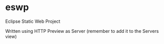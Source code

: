 # eswp
Eclipse Static Web Project

Written using HTTP Preview as Server (remember to add it to the Servers view)
